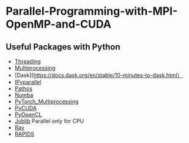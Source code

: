 # Parallel-Programming-with-MPI-OpenMP-and-CUDA

## Useful Packages with Python

- [Threading](https://docs.python.org/3/library/threading.html)
- [Multiprocessing](https://docs.python.org/3/library/multiprocessing.html)
- [Dask](https://docs.dask.org/en/stable/10-minutes-to-dask.html）
- [IPyparallel](https://ipyparallel.readthedocs.io/en/latest/)
- [Pathos](https://pathos.readthedocs.io/en/latest/index.html)
- [Numba](https://numba.readthedocs.io/en/stable/user/index.html)
- [PyTorch_Multiprocessing](https://pytorch.org/docs/stable/multiprocessing.html)
- [PyCUDA](https://documen.tician.de/pycuda/)
- [PyOpenCL](https://documen.tician.de/pyopencl/)
- [Joblib](https://joblib.readthedocs.io/en/stable/) Parallel only for CPU
- [Ray](https://docs.ray.io/en/latest/)
- [RAPIDS](https://rapids.ai/)
